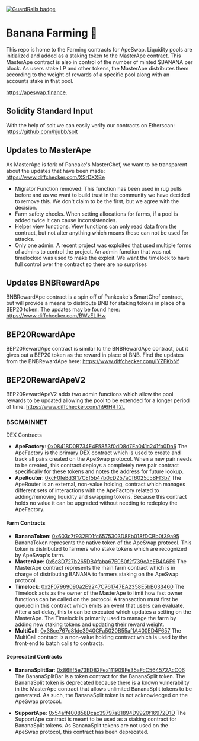 [![GuardRails badge](https://api.guardrails.io/v2/badges/ApeSwapFinance/apeswap-banana-farm.svg?token=925e54e713b3ce19c5b66a91abef5ba2de561a804e3339502501d8224e56646b&provider=github)](https://dashboard.guardrails.io/gh/ApeSwapFinance/66547)

# Banana Farming 🍌

This repo is home to the Farming contracts for ApeSwap. Liquidity pools are initialized and added as a staking token to the MasterApe contract. This MasterApe contract is also in control of the number of minted $BANANA per block. As users stake LP and other tokens, the MasterApe distributes them according to the weight of rewards of a specific pool along with an accounts stake in that pool.

https://apeswap.finance. 

## Solidity Standard Input
With the help of solt we can easily verify our contracts on Etherscan: https://github.com/hjubb/solt

## Updates to MasterApe
As MasterApe is fork of Pancake's MasterChef, we want to be transparent about the updates that have been made: https://www.diffchecker.com/XSrDXXBe

- Migrator Function removed: This function has been used in rug pulls before and as we want to build trust in the community we have decided to remove this. We don't claim to be the first, but we agree with the decision. 
- Farm safety checks. When setting allocations for farms, if a pool is added twice it can cause inconsistencies.
- Helper view functions. View functions can only read data from the contract, but not alter anything which means these can not be used for attacks. 
- Only one admin. A recent project was exploited that used multiple forms of admins to control the project. An admin function that was not timelocked was used to make the exploit. We want the timelock to have full control over the contract so there are no surprises

## Updates BNBRewardApe 
BNBRewardApe contract is a spin off of Pankcake's SmartChef contract, but will provide a means to distribute BNB for staking tokens in place of a BEP20 token. The updates may be found here: https://www.diffchecker.com/BWzELIHw

## BEP20RewardApe
BEP20RewardApe contract is similar to the BNBRewardApe contract, but it gives out a BEP20 token as the reward in place of BNB. Find the updates from the BNBRewardApe here: https://www.diffchecker.com/IYZFKbNf

## BEP20RewardApeV2
BEP20RewardApeV2 adds two admin functions which allow the pool rewards to be updated allowing the pool to be extended for a longer period of time. https://www.diffchecker.com/h96HRT2L

### BSCMAINNET

DEX Contracts
- **ApeFactory**: [0x0841BD0B734E4F5853f0dD8d7Ea041c241fb0Da6](https://bscscan.com/address/0x0841BD0B734E4F5853f0dD8d7Ea041c241fb0Da6)
    The ApeFactory is the primary DEX contract which is used to create and track all pairs created on the ApeSwap protocol. When a new pair needs to be created, this contract deploys a completely new pair contract specifically for these tokens and notes the address for future lookup.
- **ApeRouter**: [0xcF0feBd3f17CEf5b47b0cD257aCf6025c5BFf3b7](https://bscscan.com/address/0xcF0feBd3f17CEf5b47b0cD257aCf6025c5BFf3b7) 
    The ApeRouter is an external, non-value holding, contract which manages different sets of interactions with the ApeFactory related to adding/removing liquidity and swapping tokens. Because this contract holds no value it can be upgraded without needing to redeploy the ApeFactory. 

#### Farm Contracts
- **BananaToken**: [0x603c7f932ED1fc6575303D8Fb018fDCBb0f39a95](https://bscscan.com/token/0x603c7f932ED1fc6575303D8Fb018fDCBb0f39a95) 
    BananaToken represents the native token of the ApeSwap protocol. This token is distributed to farmers who stake tokens which are recognized by ApeSwap's farm. 
- **MasterApe**: [0x5c8D727b265DBAfaba67E050f2f739cAeEB4A6F9](https://bscscan.com/address/0x5c8D727b265DBAfaba67E050f2f739cAeEB4A6F9)
    The MasterApe contract represents the main farm contract which is in charge of distributing BANANA to farmers staking on the ApeSwap protocol. 
- **Timelock**: [0x2F07969090a2E9247C761747EA2358E5bB033460](https://bscscan.com/address/0x2F07969090a2E9247C761747EA2358E5bB033460)
    The Timelock acts as the owner of the MasterApe to limit how fast owner functions can be called on the protocol. A transaction must first be queued in this contract which emits an event that users can evaluate. After a set delay, this tx can be executed which updates a setting on the MasterApe. The Timelock is primarily used to manage the farm by adding new staking tokens and updating their reward weight. 
- **MultiCall**: [0x38ce767d81de3940CFa5020B55af1A400ED4F657](https://bscscan.com/address/0x38ce767d81de3940CFa5020B55af1A400ED4F657)
    The MultiCall contract is a non-value holding contract which is used by the front-end to batch calls to contracts. 

#### Deprecated Contracts
- **BananaSplitBar**: [0x86Ef5e73EDB2Fea111909Fe35aFcC564572AcC06](https://bscscan.com/address/0x86Ef5e73EDB2Fea111909Fe35aFcC564572AcC06)
     The BananaSplitBar is a token contract for the BananaSplit token. The BananaSplit token is deprecated because there is a known vulnerability in the MasterApe contract that allows unlimited BananaSplit tokens to be generated. As such, the BananaSplit token is not acknowledged on the ApeSwap protocol. 

- **SupportApe**: [0x54aff400858Dcac39797a81894D9920f16972D1D](https://bscscan.com/address/0x54aff400858Dcac39797a81894D9920f16972D1D)
    The SupportApe contract is meant to be used as a staking contract for BananaSplit tokens. As BananaSplit tokens are not used on the ApeSwap protocol, this contract has been deprecated. 

